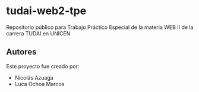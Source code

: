 # tudai-web2-tpe
Repositorio público para Trabajo Práctico Especial de la materia WEB II de la carrera TUDAI en UNICEN



## Autores

Este proyecto fue creado por:

- Nicolás Azuaga
- Luca Ochoa Marcos
